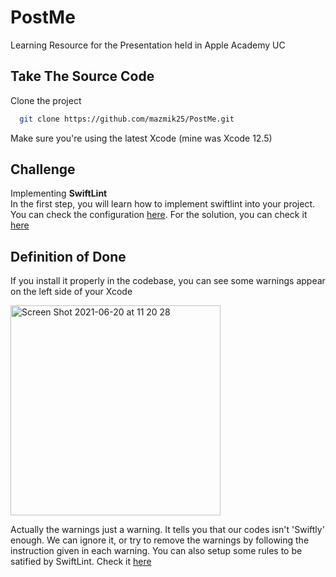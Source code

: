 
# PostMe

Learning Resource for the Presentation held in Apple Academy UC


## Take The Source Code

Clone the project

```bash
  git clone https://github.com/mazmik25/PostMe.git
```

Make sure you're using the latest Xcode (mine was Xcode 12.5)

## Challenge
Implementing **SwiftLint** \
In the first step, you will learn how to implement swiftlint into your project. You can check the configuration [here](https://github.com/realm/SwiftLint).
For the solution, you can check it [here](https://github.com/mazmik25/PostMe/tree/enhancement/add_swiftlint)

## Definition of Done
If you install it properly in the codebase, you can see some warnings appear on the left side of your Xcode

<img width="336" alt="Screen Shot 2021-06-20 at 11 20 28" src="https://user-images.githubusercontent.com/25825451/122662470-6d6fce00-d1bd-11eb-94d4-9e1f976e9e57.png">

Actually the warnings just a warning. It tells you that our codes isn't 'Swiftly' enough. We can ignore it, or try to remove the warnings by following the instruction given in each warning. You can also setup some rules to be satified by SwiftLint. Check it [here](https://www.donnywals.com/enforcing-code-consistency-with-swiftlint/)
